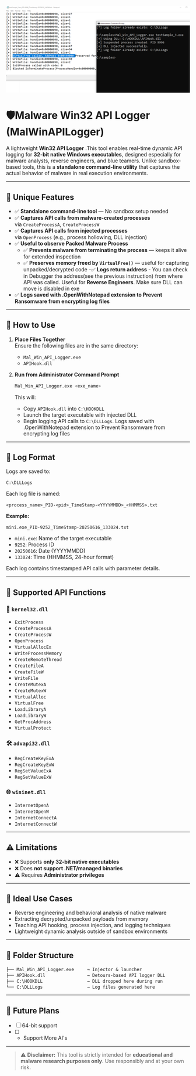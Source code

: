 ![API Logger Screenshot](images/api_log.png)

# 🛡️Malware Win32 API Logger (MalWinAPILogger)

A lightweight **Win32 API Logger** .This tool enables real-time dynamic API logging for **32-bit native Windows executables**, designed especially for malware analysts, reverse engineers, and blue teamers. Unlike sandbox-based tools, this is a **standalone command-line utility** that captures the actual behavior of malware in real execution environments.

---
## 🌟 Unique Features

- ✅ **Standalone command-line tool** — No sandbox setup needed
- ✅ **Captures API calls from malware-created processes**  
  via `CreateProcessA`, `CreateProcessW`
- ✅ **Captures API calls from injected processes**  
  via `OpenProcess` (e.g., process hollowing, DLL injection)
- ✅ **Useful to observe Packed Malware Process** 
     - ✅ **Prevents malware from terminating the process** — keeps it alive for extended inspection 
     - ✅ **Preserves memory freed by `VirtualFree()`** — useful for capturing unpacked/decrypted code
 -✅ **Logs return address** - You can check in Debugger the address(see the previous instruction) from where API was called. Useful for **Reverse Engineers**. Make sure DLL can move is disabled in exe
- ✅ **Logs saved with .OpenWithNotepad extension to Prevent Ransomware from encrypting log files**   

---

## 🚀 How to Use

1. **Place Files Together**  
   Ensure the following files are in the same directory:
   - `Mal_Win_API_Logger.exe`
   - `APIHook.dll`

2. **Run from Administrator Command Prompt**
   ```bash
   Mal_Win_API_Logger.exe <exe_name>
   ```

   This will:
   - Copy `APIHook.dll` into `C:\HOOKDLL`
   - Launch the target executable with injected DLL
   - Begin logging API calls to `C:\DLLLogs`. Logs saved with .OpenWithNotepad extension to Prevent Ransomware from encrypting log files

---

## 📄 Log Format

Logs are saved to:

```
C:\DLLLogs
```

Each log file is named:

```
<process_name>_PID-<pid>_TimeStamp-<YYYYMMDD>_<HHMMSS>.txt
```

**Example:**
```
mini.exe_PID-9252_TimeStamp-20250616_133024.txt
```

- `mini.exe`: Name of the target executable  
- `9252`: Process ID  
- `20250616`: Date (YYYYMMDD)  
- `133024`: Time (HHMMSS, 24-hour format)

Each log contains timestamped API calls with parameter details.

---

## 🔧 Supported API Functions

### 📁 `kernel32.dll`
- `ExitProcess`
- `CreateProcessA`
- `CreateProcessW`
- `OpenProcess`
- `VirtualAllocEx`
- `WriteProcessMemory`
- `CreateRemoteThread`
- `CreateFileA`
- `CreateFileW`
- `WriteFile`
- `CreateMutexA`
- `CreateMutexW`
- `VirtualAlloc`
- `VirtualFree`
- `LoadLibraryA`
- `LoadLibraryW`
- `GetProcAddress`
- `VirtualProtect`

### 🛠️ `advapi32.dll`
- `RegCreateKeyExA`
- `RegCreateKeyExW`
- `RegSetValueExA`
- `RegSetValueExW`

### 🌐 `wininet.dll`
- `InternetOpenA`
- `InternetOpenW`
- `InternetConnectA`
- `InternetConnectW`

---



## ⚠️ Limitations

- ❌ Supports **only 32-bit native executables**
- ❌ Does **not support .NET/managed binaries**
- ⚠️ Requires **Administrator privileges**

---

## 🧪 Ideal Use Cases

- Reverse engineering and behavioral analysis of native malware
- Extracting decrypted/unpacked payloads from memory
- Teaching API hooking, process injection, and logging techniques
- Lightweight dynamic analysis outside of sandbox environments

---

## 📁 Folder Structure

```
├── Mal_Win_API_Logger.exe     → Injector & launcher
├── APIHook.dll                → Detours-based API logger DLL
├── C:\HOOKDLL                 → DLL dropped here during run
└── C:\DLLLogs                 → Log files generated here
```

---

## 🧭 Future Plans

- [ ] 64-bit support
- [ ] - Support More AI's

---

> ⚠️ **Disclaimer:** This tool is strictly intended for **educational and malware research purposes only**. Use responsibly and at your own risk.
